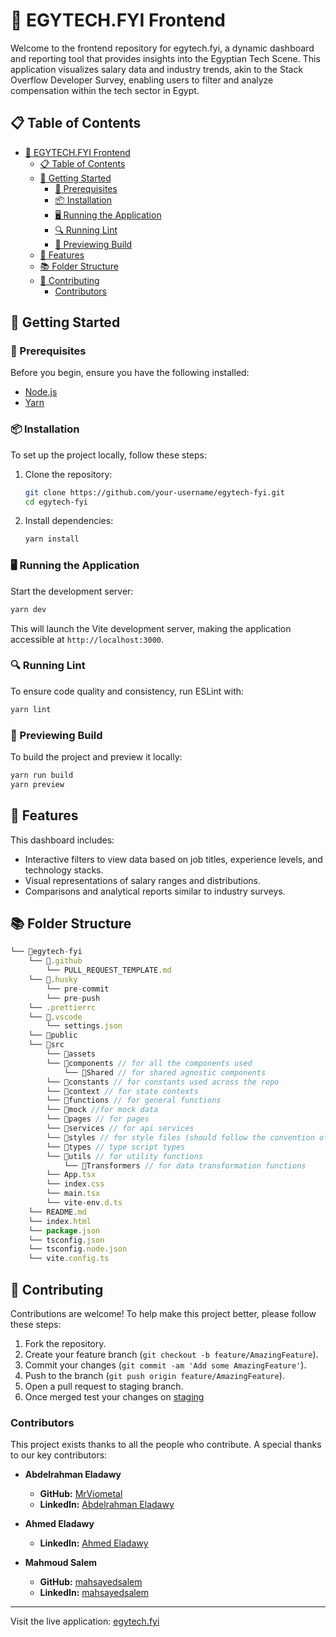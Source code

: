 # 🌟 EGYTECH.FYI Frontend

Welcome to the frontend repository for egytech.fyi, a dynamic dashboard and reporting tool that provides insights into the Egyptian Tech Scene. This application visualizes salary data and industry trends, akin to the Stack Overflow Developer Survey, enabling users to filter and analyze compensation within the tech sector in Egypt.

## 📋 Table of Contents

- [🌟 EGYTECH.FYI Frontend](#-egytechfyi-frontend)
  - [📋 Table of Contents](#-table-of-contents)
  - [🚀 Getting Started](#-getting-started)
    - [🔧 Prerequisites](#-prerequisites)
    - [📦 Installation](#-installation)
    - [🖥️ Running the Application](#️-running-the-application)
    - [🔍 Running Lint](#-running-lint)
    - [👀 Previewing Build](#-previewing-build)
  - [🎨 Features](#-features)
  - [📚 Folder Structure](#-folder-structure)
  - [🤝 Contributing](#-contributing)
    - [Contributors](#contributors)

## 🚀 Getting Started

### 🔧 Prerequisites

Before you begin, ensure you have the following installed:

- [Node.js](https://nodejs.org/)
- [Yarn](https://yarnpkg.com/)

### 📦 Installation

To set up the project locally, follow these steps:

1. Clone the repository:

   ```bash
   git clone https://github.com/your-username/egytech-fyi.git
   cd egytech-fyi
   ```

2. Install dependencies:

   ```bash
   yarn install
   ```

### 🖥️ Running the Application

Start the development server:

```bash
yarn dev
```

This will launch the Vite development server, making the application accessible at `http://localhost:3000`.

### 🔍 Running Lint

To ensure code quality and consistency, run ESLint with:

```bash
yarn lint
```

### 👀 Previewing Build

To build the project and preview it locally:

```bash
yarn run build
yarn preview
```

## 🎨 Features

This dashboard includes:

- Interactive filters to view data based on job titles, experience levels, and technology stacks.
- Visual representations of salary ranges and distributions.
- Comparisons and analytical reports similar to industry surveys.

## 📚 Folder Structure

```javascript
└── 📁egytech-fyi
    └── 📁.github
        └── PULL_REQUEST_TEMPLATE.md
    └── 📁.husky
        └── pre-commit
        └── pre-push
    └── .prettierrc
    └── 📁.vscode
        └── settings.json
    └── 📁public
    └── 📁src
        └── 📁assets
        └── 📁components // for all the components used
            └── 📁Shared // for shared agnostic components
        └── 📁constants // for constants used across the repo
        └── 📁context // for state contexts
        └── 📁functions // for general functions
        └── 📁mock //for mock data
        └── 📁pages // for pages
        └── 📁services // for api services
        └── 📁styles // for style files (should follow the convention of <FileName>.styles.scss)
        └── 📁types // type script types
        └── 📁utils // for utility functions
            └── 📁Transformers // for data transformation functions
        └── App.tsx
        └── index.css
        └── main.tsx
        └── vite-env.d.ts
    └── README.md
    └── index.html
    └── package.json
    └── tsconfig.json
    └── tsconfig.node.json
    └── vite.config.ts
```

## 🤝 Contributing

Contributions are welcome! To help make this project better, please follow these steps:

1. Fork the repository.
2. Create your feature branch (`git checkout -b feature/AmazingFeature`).
3. Commit your changes (`git commit -am 'Add some AmazingFeature'`).
4. Push to the branch (`git push origin feature/AmazingFeature`).
5. Open a pull request to staging branch.
6. Once merged test your changes on [staging](https://staging.egytech-fyi-3s7.pages.dev)

### Contributors

This project exists thanks to all the people who contribute. A special thanks to our key contributors:

- **Abdelrahman Eladawy**

  - **GitHub:** [MrViometal](https://github.com/MrViometal)
  - **LinkedIn:** [Abdelrahman Eladawy](https://www.linkedin.com/in/abdelrahman-el-adawy/)

- **Ahmed Eladawy**

  - **LinkedIn:** [Ahmed Eladawy](https://www.linkedin.com/in/ahmed-eladawy-00b4a3115/)

- **Mahmoud Salem**
  - **GitHub:** [mahsayedsalem](https://github.com/mahsayedsalem)
  - **LinkedIn:** [mahsayedsalem](https://www.linkedin.com/in/mahsayedsalem/)

---

Visit the live application: [egytech.fyi](https://egytech.fyi)
